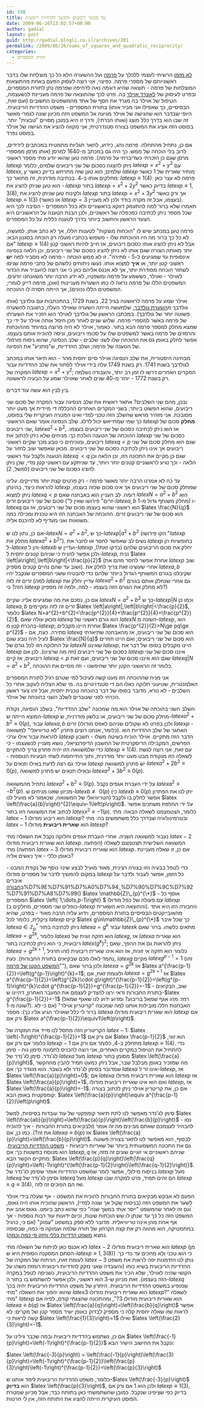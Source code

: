 ```yaml
---
id: 198
title: על סכומי ריבועים והקשר להדדיות ריבועית
date: 2009-06-26T13:02:57+00:00
author: gadial
layout: post
guid: http://gadial.blogli.co.il/archives/201
permalink: /2009/06/26/sums_of_squares_and_quadratic_reciprocity/
categories:
  - תורת המספרים
---
```

[לא מזמן](http://www.gadial.net/?p=184) הרשיתי לעצמי ללכלך על [פרמה](http://he.wikipedia.org/wiki/%D7%A4%D7%99%D7%99%D7%A8_%D7%93%D7%94_%D7%A4%D7%A8%D7%9E%D7%94) ועל ההשערה הלא כל כך מוצלחת שלו בדבר ראשוניותם של מספרי פרמה. כפיצוי, אני רוצה לעסוק הפעם באחת מהתוצאות המוצלחות של פרמה - תוצאה שהיא דוגמה נאה לדחיפה שפרמה נתן לתורת המספרים, ובפרט לעיסוק של [לאונרד אוילר](http://he.wikipedia.org/wiki/%D7%9C%D7%90%D7%95%D7%A0%D7%A8%D7%93_%D7%90%D7%95%D7%99%D7%9C%D7%A8) בה. פרט לכך שהתוצאה של פרמה מעניינת לכשעצמה, הטיפול של אוילר בה מגרד את הסף של אחד מהמשפטים החשובים (ועם זאת, הבסיסיים, כך שאפילו אני מכיר אותו) בתורת המספרים - משפט ההדדיות הריבועית. היופי שבדבר הוא שהגישה של אוילר מגיעה אל המשפט הזה מכיוון שונה לגמרי מאשר זה שבו הוא בדרך כלל מוצג (ואותו הכרתי), ודרך זו היא במובן מסויים "טבעית" יותר. בפוסט הזה אציג את המשפט בצורה סטנדרטית; אני מקווה להציג את הגישה של אוילר בפוסט נפרד.

אם כן, נתחיל מהתחלה. פרמה נהג, כידוע, לתאר תגליות מתמטית במכתבים לידידים, לרוב בלי הוכחה של ממש. כך היה גם במכתב מ-1640 למרסן (אותו מרסן ממספרי מרסן שגם כן הזכרתי כשדיברתי על פרמה). פרמה טען שהוא יודע מתי מספר ראשוני $latex p$ ניתן להצגה כסכום של שני ריבועים שלמים, כלומר $latex p=x^{2}+y^{2}$ עם $latex x,y$ שלמים; הוא טען שזה מתרחש בדיוק כאשר $latex p$ מותיר שארית של 1 כאשר מחלקים אותו ב-4. בכתיבה מודרנית, זה מתואר כך: $latex p\equiv1\left(4\right)$. פרמה לא עצר כאן - הוא טען שניתן להציג את $latex p$ בתור $latex p=x^{2}+2y^{2}$ בדיוק כאשר $latex p\equiv1,3\left(8\right)$, ולקינוח טען שניתן להציג את $latex p$ בתור $latex p=x^{2}+3y^{2}$ אך ורק כאשר $latex p\equiv1\left(3\right)$ (או כאשר $latex p=3$ בעצמו, אבל זה מקרה בודד ולכן לא מעניין). תאמרו שלא ברור למה להתעמק דווקא בראשוניים ולא בכל המספרים - הסיבה לכך היא שכל מספר ניתן לכתיבה כמכפלה של ראשוניים, ולכן הבנת הטענה על הראשוניים היא הצעד הראשון והחשוב ביותר בדרך לטענה כללית על כל המספרים.

פרמה טען במכתב שיש לו "הוכחות מוצקות" לטענות הללו, אך לא כתב אותן. למעשה, לא כל כך ברור מה היו ההוכחות שלו - פשפוש בכתביו מעלה רק הוכחה בסגנון הבא: "אם $latex p\equiv1\left(4\right)$ אבל לא ניתן להציג אותו כסכום ריבועים, אז חייב להיות ראשוני קטן יותר מאותה הצורה שגם אותו לא ניתן להציג כסכום של שני ריבועים, וכן הלאה בנסיגה אינסופית עד שמגיעים ל-5 - סתירה". זו לא ממש הוכחה - פרמה לא מסביר למה **יש** ראשוני קטן יותר, או **איך** למצוא אותו. נעשו ניתוחים כלשהם של כתבי פרמה שניסו לשחזר הוכחה מסודרת יותר, אך לא אכנס אליהם כאן כי אני רוצה להעביר את הכדור לאוילר - ואוילר, כששמע על פרמה ומשפטיו, לא ידע הרבה יותר משאנחנו יודעים. המשפטים הללו של פרמה נראה לו כמו השערות מעניינות (ואכן, פרמה דייק לגמרי; המשפטים הללו נכונים), אך הייתה חסרה לו ההוכחה.

אוילר שמע על פרמה לראשונה בגיל 22, בשנת 1729, בהתכתבות עם גולדבך (אותו גולדבך מ[השערת גולדבך](http://he.wikipedia.org/wiki/%D7%94%D7%A9%D7%A2%D7%A8%D7%AA_%D7%92%D7%95%D7%9C%D7%93%D7%91%D7%9A), שלמעשה הייתה השערה שאוילר העלה, בתגובה להשערה פשוטה יותר של גולדבך). במכתבו הראשון של גולדבך לאוילר הוא הזכיר את השערתו של פרמה באשר למספרי פרמה. שלוש שנים לאחר מכן חיסל אותה אוילר על ידי כך שמצא מחלק למספר פרמה הבא בתור. כאמור, אוילר לא היה מרוצה במיוחד מההוכחות והרמזים של פרמה באשר למשפטים שלו על סכומי ריבועים, וניסה להוכיח אותם בעצמו. אפשר לחלק באופן גס את ההוכחה שלו לשני שלבים - שלב הנסיגה, שהוא ניסוח פורמלי של הטענה של פרמה; ושלב ההדדיות, ש"מתניע" את הנסיגה.

מבחינה היסטורית, את שלב הנסיגה אוילר סיים יחסית מהר - הוא תיאר אותו במכתב לגולדבך בשנת 1741. רק בשנת 1749 עלה בידי אוילר לפתור את שלב ההדדיות עבור המקרה של $latex p=x^{2}+y^{2}$; המקרים האחרים דרשו לו זמן רב יותר, והעבודה נשלמה רק בשנת 1772 - יותר מ-40 שנים לאחר שאוילר שמע על הבעיה לראשונה.

בין לבין הוא עשה עוד דברים.

ובכן, מהם שני השלבים? אתאר ראשית את שלב הנסיגה עבור המקרה של סכום שני ריבועים, שהוא הפשוט ביותר; בשני המקרים האחרים ההכללה די מיידית אך מעט יותר מסובכת. אני מזהיר מראש שהשלב הזה טכני למדי ואינו המטרה העיקרית שלי בפוסט, כך שמי שמתייאש יכול לדלג. שלב הנסיגה אומר שאם הראשוני $latex p$ **מחלק** סכום של שני ריבועים, $latex a^{2}+b^{2}$, אז הוא ניתן לכתיבה כסכום של שני ריבועים בעצמו. ההוכחה של הטענה הולכת כך: מניחים שלא ניתן לכתוב את $latex p$ כסכום של שני ריבועים, ומוכיחים כי נובע מכך שקיים ראשוני $latex q<p$ שגם הוא מחלק סכום של שני ריבועים אך אינו ניתן לכתיבה כסכום של שני ריבועים. מכאן שאפשר שוב לחזור על הטענה ולקבל עוד ראשוני $latex q^{\prime}<q$ שגם כן מקיים את התכונה הזו, וכן הלאה וכן הלאה - וכך נגיע לראשוניים קטנים יותר ויותר, עד שניתקע עם ראשוני קטן מדי, שכן ניתן להציג כסכום של שני ריבועים (למשל, 2).

עד כה לא אמרנו הרבה יותר מאשר פרמה - רק פרטים קצת יותר מדוייקים. עלינו להראות כיצד, בהינתן $latex p$ שמחלק סכום של שני ריבועים אך אינו סכום שכזה בעצמו, ניתן למצוא $latex q<p$ דומה. לב העניין הוא באבחנה שאם $latex N=a^{2}+b^{2}$ הוא סכום של שני ריבועים זרים ("זרים" פירושו שאין ל-$latex a,b$ מחלק משותף גדול מ-1) ו-$latex q$ הוא ראשוני שהוא בעצמו סכום של שני ריבועים, אז גם $latex \frac{N}{q}$ הוא סכום של שני ריבועים זרים. ההוכחה של האבחנה הזו היא טכנית ומכילה כמה משוואות ואני מעדיף לא להיכנס אליה.

אם כן, נתון לנו ש-$latex N=a^{2}+b^{2}$, כך ש-$latex p|a^{2}+b^{2}$ (הקו פירושו "$latex p$ מחלק את $latex a^{2}+b^{2}$"). נשים לב שאפשר לחסר או לחבר את $latex p$ בחופשיות הן ל-$latex a$ והן ל-$latex b$ ועדיין ש-$latex p$ יחלק את סכום הריבועים שלהם (בדקו זאת!), ולכן אפשר להניח כי שניהם קטנים יחסית ל-$latex p$, נניח $latex \left|a\right|,\left|b\right|<\frac{p}{2}$ (אחרת אפשר לחסר מהם את $latex p$ שוב ושוב עד שהם נהיים קטנים מספיק). אחרי שעשינו זאת צריך לחלק את $latex a,b$ שקיבלנו בגורם המשותף הגדול ביותר שלהם כדי להבטיח ששני המספרים שנקבל יהיו זרים זה לזה (למה $latex p$ עדיין יחלק את $latex a^{2}+b^{2}$ גם אחרי שנחלק אותם בגורם הזה? כי $latex p$ לא מחלק את הגורם הזה בעצמו - למה, ולמה זה מספיק?)

אם כן, נסכם את מה שמגיעים אליו: שקיים $latex N=a^{2}+b^{2}$ כך ש-$latex p|N$ וכמו כן $latex a,b$ זרים זה לזה ומקיימים $latex \left|a\right|,\left|b\right|<\frac{p}{2}$, כלומר $latex N=a^{2}+b^{2}<\frac{p^{2}}{4}+\frac{p^{2}}{4}=\frac{p^{2}}{2}$. מכאן עולה שאם $latex q$ הוא גורם ראשוני של $latex N$ השונה מ-$latex p$, הוא בהכרח קטן מ-$latex p$; אחרת היינו מקבלים $latex \frac{p^{2}}{2}>N\ge pq\ge p^{2}$ - סתירה. כעת, אם $latex q$ הוא סכום של שני ריבועים, אז מהאבחנה שתיארתי לעיל היה נובע שגם $latex \frac{N}{q}$ הוא סכום של שני ריבועים; ואם היינו חוזרים על החלוקה הזו לכל גורם של $latex N$ שאיננו $latex p$, היינו מקבלים בסופו של דבר את $latex p$ כסכום של שני ריבועים (וזה מה שרצינו). לכן אם $latex p$ איננו סכום של שני ריבועים, אז קיים $latex q<p$ שגם הוא איננו סכום של שני ריבועים, ועם זאת $latex q|N=a^{2}+b^{2}$, כלומר זה הראשוני הקטן יותר שחיפשנו - וזה מסיים את ההוכחה.

אני מניח שההוכחה הזו מעט קשה לעיכול למי שטרם רגיל לתורת המספרים האלמנטרית, שטיעוני חלוקה כאלו הם די סטנדרטיים בה. מי שלא הצליח לעקוב אחרי כל השלבים - לא נורא, מדובר בסופו של דבר בהוכחה טכנית יחסית, אבל זהו צעד ראשון הכרחי לפני שעוברים לשלב השני בהוכחה של אוילר.

השלב השני בהוכחה של אוילר הוא מה שמכונה "שלב ההדדיות". בשלב הנסיגה, נקודת המוצא הייתה ש-$latex p$ מחלק סכום של שני ריבועים, או בלשון מודרנית, ש-$latex a^{2}+b^{2}\equiv0\left(p\right)$, עבור $latex a,b$ זרים (ולכן בפרט לא שקולים שניהם לאפס מודולו $latex p$ - כלומר, אנחנו רוצים פתרון "לא טריוויאלי" למשוואה). האתגר של שלב ההדדיות הוא להראות עבור אילו ערכי $latex p$ הדבר הזה מתקיים. אוילר הוכיח בשיטה משלו - חשבון הפרשים, המקבילה הדיסקרטית של החשבון הדיפרנציאלי, נושא מעניין לכשעצמו - כי כדי שלמשוואה הזו יהיה פתרון צריך להתקיים $latex p\equiv1\left(4\right)$. עם זאת, אני רוצה לגשת לשאלה הזו מנקודת מבט מעט יותר מודרנית, ותוך התייחסות לשתי הבעיות הנוספות - אוילר גם רצה לדעת באילו תנאים על $latex p$ יש פתרון למשוואה $latex a^{2}+2b^{2}\equiv0\left(p\right)$, ובאילו תנאים יש פתרון למשוואה $latex a^{2}+3b^{2}\equiv0\left(p\right)$.

נתחיל מהמשוואה $latex a^{2}+b^{2}\equiv0\left(p\right)$. על ידי העברת אגפים נקבל $latex a^{2}\equiv-b^{2}\left(p\right)$. מכיוון שאנו מניחים ש-$latex b\not\equiv0\left(p\right)$ (כי $latex b\equiv0\left(p\right)$ יתן לנו את הפתרון הטריוויאלי של המשוואה, שכאמור לא מועיל לנו) אפשר לחלק בו ולקבל $latex \left(\frac{a}{b}\right)^{2}\equiv-1\left(p\right)$. על ידי החלפת משתנים אפשר לכתוב את המשוואה הזו בתור $latex x^{2}\equiv-1\left(p\right)$. כלומר, הצטמצמנו לשאלה הבאה: מתי $latex -1$ הוא ריבוע מודולו $latex p$? ובטרמינולוגיה שבדרך כלל משתמשים בה: מתי $latex -1$ הוא **שארית ריבועית** מודולו $latex p$?

נעבור למשוואה השניה. אחרי העברת אגפים וחלוקה נקבל את השאלה מתי $latex -2$ הוא שארית ריבועית מודולו $latex p$. המשוואה השלישית תצטמצם לשאלה (הפתעה הפתעה) מתי $latex -3$ הוא שארית ריבועית מודולו $latex p$. אם כן, זו שאלה מעניינת באופן כללי - איך ניגשים אליה?

כדי לטפל בבעיה הזו בצורה רצינית, מאוד מועיל לבצע שינוי נוסף של נקודת המבט - במקום להמשיך לדבר על מספרים מודולו $latex p$ כל הזמן, אפשר לעבור ולדבר על איברים ב[חבורה](http://he.wikipedia.org/wiki/%D7%97%D7%91%D7%95%D7%A8%D7%94_)%D7%9E%D7%91%D7%A0%D7%94_%D7%90%D7%9C%D7%92%D7%91%D7%A8%D7%99() $latex \mathbb{Z}\_{p}^{\*}$ - אוסף כל המספרים $latex \left\{ 1,\dots,p-1\right\} $ עם פעולה של כפל מודולו $latex p$ (כופלים שני מספרים, מחלקים ב-$latex p$ והתוצאה היא השארית). החבורה הזו היא אחד מהאובייקטים הבסיסיים בתורת המספרים, וידוע עליה הרבה מאוד - בפרט, שהיא ציקלית, כלומר לכל $latex p$ קיים $latex g\in\mathbb{Z}\_{p}^{\*}$ כך שכל איבר $latex a\in\mathbb{Z}_{p}^{*}$ ניתן לכתיבה בתור $latex a=g^{k}$ עבור $latex k$ מתאים כלשהו. ברור שאם $latex a=g^{2k}$, כלומר $latex a$ הוא חזקה זוגית של $latex g$, אז $latex a$ הוא שארית ריבועית, כי הוא ניתן לכתיבה בתור $latex \left(g^{k}\right)^{2}$; ניתן להראות גם את ההפך, שאם $latex a=g^{2k+1}$, כלומר הוא חזקה אי זוגית, אז הוא אינו שארית ריבועית (זהו תרגיל נחמד לאלו מכם שבקיאים בתורת החבורות). כעת, $latex g$ מקיים $latex g^{p-1}=1$ (זהו "[המשפט הקטן של פרמה](http://he.wikipedia.org/wiki/%D7%94%D7%9E%D7%A9%D7%A4%D7%98_%D7%94%D7%A7%D7%98%D7%9F_%D7%A9%D7%9C_%D7%A4%D7%A8%D7%9E%D7%94)"), ולכן ברור שאם $latex a=g^{2k}$ אז $latex a^{\frac{p-1}{2}}=\left(g^{p-1}\right)^{k}=1$; ולעומת זאת, אם $latex a=g^{2k+1}$ אז $latex a^{\frac{p-1}{2}}=\left(g^{2k}\cdot g\right)^{\frac{p-1}{2}}=\left(g^{p-1}\right)^{k}\cdot g^{\frac{p-1}{2}}=g^{\frac{p-1}{2}}=-1$ - שוב, הבקיאים בתורת החבורות ודאי ירצו להצדיק לעצמם את המעבר האחרון, דהיינו ש-$latex g^{\frac{p-1}{2}}=-1$ (רמז: מהו אגף שמאל בריבוע? ומדוע ידוע לנו שאגף שמאל שונה מ-1?). האבחנות הללו מובילות אותנו למה שמכונה "קריטריון אוילר" (אם כי לא ברור לי כלל שאוילר הגיע אליו כך): מספר $latex a$ הוא שארית ריבועית מודולו $latex p$ אם ורק אם $latex a^{\frac{p-1}{2}}\equiv1\left(p\right)$.

הקריטריון הזה מחסל לנו מייד את המקרה של $latex -1$: $latex \left(-1\right)^{\frac{p-1}{2}}=1$ אם ורק אם $latex \frac{p-1}{2}$ הוא זוגי, כלומר אם ורק אם $latex p-1$ מתחלק ב-4, כלומר אם ורק אם $latex p\equiv1\left(4\right)$. כדי להתחיל את הטיפול במקרים האחרים, אני רוצה להכניס לתמונה סימון נוח - סימן לג'נדר. סימן לג'נדר של $latex a$ מעל $latex p$ מסומן בתור $latex \left(\frac{a}{p}\right)$, מה שמזכיר באופן מבלבל שבר, אבל ניתן כמעט תמיד להבין מההקשר שמדובר בסימן לג'נדר ולא בשבר. הוא מוגדר כך: אם $latex a$ אינו זר ל-$latex p$, אז $latex \left(\frac{a}{p}\right)=0$; אם $latex a$ הוא שארית ריבועית מודולו $latex p$ אז $latex \left(\frac{a}{p}\right)=1$, ואם הוא אינו שארית ריבועית מודולו $latex p$, אז $latex \left(\frac{a}{p}\right)=-1$. אם כן, את קריטריון אוילר ניתן לכתוב בצורה קומפקטית באופן הבא: $latex \left(\frac{a}{p}\right)\equiv a^{\frac{p-1}{2}}\left(p\right)$.

סימן לג'נדר מאפשר לנו לתת תיאור קומפקטי של עוד עובדות בסיסיות, למשל $latex \left(\frac{ab}{p}\right)=\left(\frac{a}{p}\right)\left(\frac{b}{p}\right)$ - נסו להבהיר לעצמכם שאתם מבינים מה זה אומר (ולבקיאים בתורת החבורות - איך להוכיח את זה?). כמו כן, אם $latex a\equiv b\left(p\right)$ אז $latex \left(\frac{a}{p}\right)=\left(\frac{b}{p}\right)$. לבסוף, הוא מאפשר לנו לתאר בצורה פשוטה גם את התכונה המשמעותית ביותר של שאריות ריבועיות - [משפט ההדדיות הריבועית](http://he.wikipedia.org/wiki/%D7%9E%D7%A9%D7%A4%D7%98_%D7%94%D7%94%D7%93%D7%93%D7%99%D7%95%D7%AA_%D7%94%D7%A8%D7%99%D7%91%D7%95%D7%A2%D7%99%D7%AA;). הוא מנוסח בפשטות כך: אם $latex p,q$ שניהם ראשוניים אי זוגיים שונים זה מזה, אז מתקיים הקשר הבא: $latex \left(\frac{p}{q}\right)\left(\frac{q}{p}\right)=\left(-1\right)^{\left(\frac{p-1}{2}\right)\left(\frac{q-1}{2}\right)}$. בניסוח מילולי, אפשר לומר שמשפט ההדדיות אומר שסימן לג'נדר של $latex p$ מעל $latex q$ וסימן לג'נדר של $latex q$ מעל $latex p$ הם זהים תמיד, פרט למקרה שבו $latex p\equiv q\equiv3\left(4\right)$, ואז הם הפוכים זה לזה.

הפעם לא אבקש מבקיאים בתורת החבורות להוכיח את המשפט - אף שעלה בידי אוילר לשער את המשפט הזה (בניסוח שקול אך שונה למדי), הראשון שהוכיח אותו היה גאוס, וגם זה לאחר שהמשפט "ייסר אותי במשך שנה" כפי שהוא כתב ביומנו. גאוס אהב את המשפט הזה כל כך עד שנתן לו שש הוכחות שונות, וכיום ידועות עוד רבות נוספות - אך אף אחת מהן אינה טריוויאלית. מדובר ללא ספק במשפט "עמוק" (אם כי, כרגיל במתמטיקה, הוא מהווה רק את קצה הקרחון של תורה שלמה ועמוקה פי כמה, שבסופה נמצא [משפט הדדיות כללי וחזק פי כמה וכמה](http://en.wikipedia.org/wiki/Artin_reciprocity_law)).

לא אכנס כאן לניתוח של השאלה מתי $latex -2$ הוא שארית ריבועית מודולו $latex p$ (מן הסתם המסקנה הסופית היא ש-$latex p\equiv1,3\left(8\right)$) כי הוא טכני ולא מחכים עד כדי כך. לעומת זאת, הניתוח של המקרה של $latex -3$ נותן לנו הזדמנות יפה לראות את משפט ההדדיות הריבועית בשיא כוחו (והעובדה שאני נזקק להדדיות ריבועית רומזת משהו על הקושי שהיה לאוילר, שלא הכיר את משפט ההדדיות הריבועית, כשניסה לטפל במקרה הזה בעצמו). זאת מכיוון ש-3 הוא ראשוני, ולכן אפשר להשתמש בו בתור ה-$latex q$ שמופיע במשפט ההדדיות הריבועית. היתרון של משפט ההדדיות הריבועית יהיה בכך שהוא יהפוך את השאלה "מתי $latex 3$ הוא שארית ריבועית מודולו $latex p$?" לשאלה "מתי $latex p$ הוא שארית ריבועית מודולו 3?", ומהתכונה שהצגתי קודם, לפיה אם $latex a\equiv b\left(q\right)$ אז $latex \left(\frac{a}{q}\right)=\left(\frac{b}{q}\right)$ אפשר לראות שזו שאלה יחסית קלה כי מספיק לבדוק באופן ישיר מספר קטן של מקרים: לא קשה לראות כי $latex \left(\frac{1}{3}\right)=1$ ואילו $latex \left(\frac{2}{3}\right)=-1$.

אם כן, נשתמש בהדדיות ריבועית ובמה שכבר גילינו על $latex \left(\frac{-1}{p}\right)=\left(-1\right)^{\frac{p-1}{2}}$ ונקבל את החישוב הישיר הבא:

$latex \left(\frac{-3}{p}\right) = \left(\frac{-1}{p}\right)\left(\frac{3}{p}\right)=\left(-1\right)^{\frac{p-1}{2}}\left(\frac{p}{3}\right)\left(-1\right)^{\frac{p-1}{2}}=\left(\frac{p}{3}\right)$

כלומר, משפט ההדדיות הריבועית לימד אותנו ש-$latex \left(\frac{-3}{p}\right)$ הוא **בדיוק** $latex \left(\frac{p}{3}\right)$, ולכן הוא 1 אם ורק אם $latex p\equiv1\left(3\right)$, בדיוק כפי שציפינו שנקבל. כמובן שהשתמשתי כאן בתותח כבד; אבל מכיוון שמטרת הפוסט העיקרית הייתה להציג את התותח הזה, אין לי חרטות.